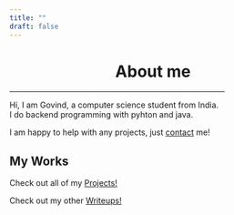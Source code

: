 ```yaml
---
title: ""
draft: false
---
```


# <div style="text-align: center;">About me</div>

<hr width=75%>

Hi, I am Govind, a computer science student from India.\
I do backend programming with pyhton and java.

I am happy to help with any projects, just [contact](/contact) me!

## My Works
Check out all of my [Projects!](/projects)

Check out my other [Writeups!](/blogs)